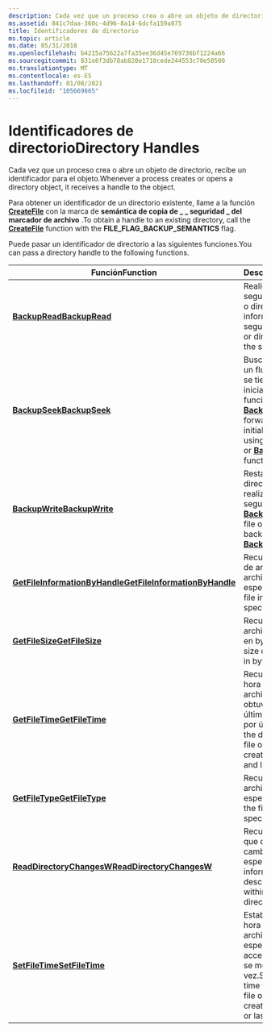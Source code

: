 ```yaml
---
description: Cada vez que un proceso crea o abre un objeto de directorio, recibe un identificador para el objeto.
ms.assetid: 841c7daa-360c-4d96-8a14-6dcfa159a875
title: Identificadores de directorio
ms.topic: article
ms.date: 05/31/2018
ms.openlocfilehash: b4215a75622a7fa35ee36d45e769736bf1224a66
ms.sourcegitcommit: 831e8f3db78ab820e1710cede244553c70e50500
ms.translationtype: MT
ms.contentlocale: es-ES
ms.lasthandoff: 01/08/2021
ms.locfileid: "105669865"
---
```

# <a name="directory-handles"></a><span data-ttu-id="a679a-103">Identificadores de directorio</span><span class="sxs-lookup"><span data-stu-id="a679a-103">Directory Handles</span></span>

<span data-ttu-id="a679a-104">Cada vez que un proceso crea o abre un objeto de directorio, recibe un identificador para el objeto.</span><span class="sxs-lookup"><span data-stu-id="a679a-104">Whenever a process creates or opens a directory object, it receives a handle to the object.</span></span>

<span data-ttu-id="a679a-105">Para obtener un identificador de un directorio existente, llame a la función [**CreateFile**](/windows/desktop/api/FileAPI/nf-fileapi-createfilea) con la marca de **semántica de copia de \_ \_ seguridad \_ del marcador de archivo** .</span><span class="sxs-lookup"><span data-stu-id="a679a-105">To obtain a handle to an existing directory, call the [**CreateFile**](/windows/desktop/api/FileAPI/nf-fileapi-createfilea) function with the **FILE\_FLAG\_BACKUP\_SEMANTICS** flag.</span></span>

<span data-ttu-id="a679a-106">Puede pasar un identificador de directorio a las siguientes funciones.</span><span class="sxs-lookup"><span data-stu-id="a679a-106">You can pass a directory handle to the following functions.</span></span>



| <span data-ttu-id="a679a-107">Función</span><span class="sxs-lookup"><span data-stu-id="a679a-107">Function</span></span>                                                         | <span data-ttu-id="a679a-108">Descripción</span><span class="sxs-lookup"><span data-stu-id="a679a-108">Description</span></span>                                                                                                                                                      |
|------------------------------------------------------------------|------------------------------------------------------------------------------------------------------------------------------------------------------------------|
| [<span data-ttu-id="a679a-109">**BackupRead**</span><span class="sxs-lookup"><span data-stu-id="a679a-109">**BackupRead**</span></span>](/windows/desktop/api/winbase/nf-winbase-backupread)                              | <span data-ttu-id="a679a-110">Realice una copia de seguridad de un archivo o directorio, incluida la información de seguridad.</span><span class="sxs-lookup"><span data-stu-id="a679a-110">Back up a file or directory, including the security information.</span></span><br/>                                                                                      |
| [<span data-ttu-id="a679a-111">**BackupSeek**</span><span class="sxs-lookup"><span data-stu-id="a679a-111">**BackupSeek**</span></span>](/windows/desktop/api/winbase/nf-winbase-backupseek)                              | <span data-ttu-id="a679a-112">Busca hacia delante en un flujo de datos al que se tiene acceso inicialmente mediante la función [**BackupRead**](/windows/desktop/api/winbase/nf-winbase-backupread) o [**BackupWrite**](/windows/desktop/api/winbase/nf-winbase-backupwrite) .</span><span class="sxs-lookup"><span data-stu-id="a679a-112">Seeks forward in a data stream initially accessed by using the [**BackupRead**](/windows/desktop/api/winbase/nf-winbase-backupread) or [**BackupWrite**](/windows/desktop/api/winbase/nf-winbase-backupwrite) function.</span></span><br/> |
| [<span data-ttu-id="a679a-113">**BackupWrite**</span><span class="sxs-lookup"><span data-stu-id="a679a-113">**BackupWrite**</span></span>](/windows/desktop/api/winbase/nf-winbase-backupwrite)                            | <span data-ttu-id="a679a-114">Restaure un archivo o directorio del que se realizó una copia de seguridad con [**BackupRead**](/windows/desktop/api/winbase/nf-winbase-backupread).</span><span class="sxs-lookup"><span data-stu-id="a679a-114">Restore a file or directory that was backed up using [**BackupRead**](/windows/desktop/api/winbase/nf-winbase-backupread).</span></span><br/>                                                             |
| [<span data-ttu-id="a679a-115">**GetFileInformationByHandle**</span><span class="sxs-lookup"><span data-stu-id="a679a-115">**GetFileInformationByHandle**</span></span>](/windows/desktop/api/FileAPI/nf-fileapi-getfileinformationbyhandle) | <span data-ttu-id="a679a-116">Recupera información de archivo para el archivo especificado.</span><span class="sxs-lookup"><span data-stu-id="a679a-116">Retrieves file information for the specified file.</span></span><br/>                                                                                                    |
| [<span data-ttu-id="a679a-117">**GetFileSize**</span><span class="sxs-lookup"><span data-stu-id="a679a-117">**GetFileSize**</span></span>](/windows/desktop/api/FileAPI/nf-fileapi-getfilesize)                               | <span data-ttu-id="a679a-118">Recupera el tamaño del archivo especificado, en bytes.</span><span class="sxs-lookup"><span data-stu-id="a679a-118">Retrieves the size of the specified file, in bytes.</span></span><br/>                                                                                                   |
| [<span data-ttu-id="a679a-119">**GetFileTime**</span><span class="sxs-lookup"><span data-stu-id="a679a-119">**GetFileTime**</span></span>](/windows/desktop/api/fileapi/nf-fileapi-getfiletime)                              | <span data-ttu-id="a679a-120">Recupera la fecha y la hora en que se creó un archivo o directorio, se obtuvo acceso por última vez y se modificó por última vez.</span><span class="sxs-lookup"><span data-stu-id="a679a-120">Retrieves the date and time that a file or directory was created, last accessed, and last modified.</span></span><br/>                                                   |
| [<span data-ttu-id="a679a-121">**GetFileType**</span><span class="sxs-lookup"><span data-stu-id="a679a-121">**GetFileType**</span></span>](/windows/desktop/api/FileAPI/nf-fileapi-getfiletype)                               | <span data-ttu-id="a679a-122">Recupera el tipo de archivo del archivo especificado.</span><span class="sxs-lookup"><span data-stu-id="a679a-122">Retrieves the file type of the specified file.</span></span><br/>                                                                                                        |
| [<span data-ttu-id="a679a-123">**ReadDirectoryChangesW**</span><span class="sxs-lookup"><span data-stu-id="a679a-123">**ReadDirectoryChangesW**</span></span>](/windows/desktop/api/WinBase/nf-winbase-readdirectorychangesw)           | <span data-ttu-id="a679a-124">Recupera información que describe los cambios en el directorio especificado.</span><span class="sxs-lookup"><span data-stu-id="a679a-124">Retrieves information that describes the changes within the specified directory.</span></span><br/>                                                                      |
| [<span data-ttu-id="a679a-125">**SetFileTime**</span><span class="sxs-lookup"><span data-stu-id="a679a-125">**SetFileTime**</span></span>](/windows/desktop/api/fileapi/nf-fileapi-setfiletime)                              | <span data-ttu-id="a679a-126">Establece la fecha y la hora en que se creó el archivo o directorio especificado, se obtuvo acceso por última vez o se modificó por última vez.</span><span class="sxs-lookup"><span data-stu-id="a679a-126">Sets the date and time that the specified file or directory was created, last accessed, or last modified.</span></span><br/>                                             |



 

 

